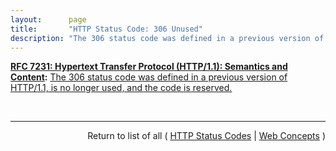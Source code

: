 ```yaml
---
layout:      page
title:       "HTTP Status Code: 306 Unused"
description: "The 306 status code was defined in a previous version of HTTP/1.1, is no longer used, and the code is reserved."
---
```


**[RFC 7231: Hypertext Transfer Protocol (HTTP/1.1): Semantics and Content](/specs/IETF/RFC/7231 "The Hypertext Transfer Protocol (HTTP) is an application-level protocol for distributed, collaborative, hypertext information systems. This document defines the semantics of HTTP/1.1 messages as expressed by request methods, request header fields, response status codes, and response header fields, along with the payload of messages (metadata and body content) and mechanisms for content negotiation."):** [The 306 status code was defined in a previous version of HTTP/1.1, is no longer used, and the code is reserved.](http://tools.ietf.org/html/rfc7231#section-6.4.6 "Read documentation for HTTP Status Code &#34;306&#34;")

<br/>
<hr/>

<p style="text-align: right">Return to list of all ( <a href="../http-status-codes">HTTP Status Codes</a> | <a href="../">Web Concepts</a> )</p>